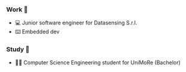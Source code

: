 ### Work 👷

- 💻 Junior software engineer for Datasensing S.r.l.
- ⌨️ Embedded dev

### Study 📙
- 👨‍🎓 Computer Science Engineering student for UniMoRe (Bachelor)

<!--
**fmarzo/fmarzo** is a ✨ _special_ ✨ repository because its `README.md` (this file) appears on your GitHub profile.

Here are some ideas to get you started:

- 🔭 I’m currently working on ...
- 🌱 I’m currently learning ...
- 👯 I’m looking to collaborate on ...
- 🤔 I’m looking for help with ...
- 💬 Ask me about ...
- 📫 How to reach me: ...
- 😄 Pronouns: ...
- ⚡ Fun fact: ...
-->
